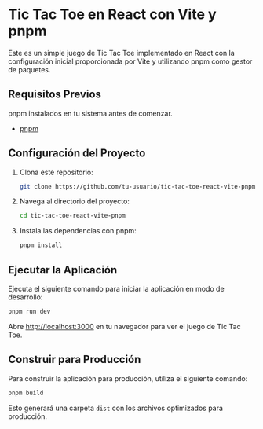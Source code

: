 # Tic Tac Toe en React con Vite y pnpm

Este es un simple juego de Tic Tac Toe implementado en React con la configuración inicial proporcionada por Vite y utilizando pnpm como gestor de paquetes.

## Requisitos Previos

pnpm instalados en tu sistema antes de comenzar.

- [pnpm](https://pnpm.io/)

## Configuración del Proyecto

1. Clona este repositorio:

   ```bash
   git clone https://github.com/tu-usuario/tic-tac-toe-react-vite-pnpm.git
   ```

2. Navega al directorio del proyecto:

   ```bash
   cd tic-tac-toe-react-vite-pnpm
   ```

3. Instala las dependencias con pnpm:

   ```bash
   pnpm install
   ```

## Ejecutar la Aplicación

Ejecuta el siguiente comando para iniciar la aplicación en modo de desarrollo:

```bash
pnpm run dev
```

Abre [http://localhost:3000](http://localhost:3000) en tu navegador para ver el juego de Tic Tac Toe.

## Construir para Producción

Para construir la aplicación para producción, utiliza el siguiente comando:

```bash
pnpm build
```

Esto generará una carpeta `dist` con los archivos optimizados para producción.
